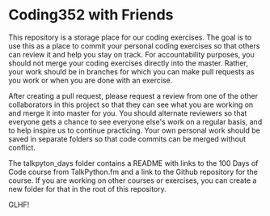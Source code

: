 # Coding352 with Friends
This repository is a storage place for our coding exercises. The goal is to use this as a place to commit your personal coding exercises so that others can review it and help you stay on track. For accountability purposes, you should not merge your coding exercises directly into the master. Rather, your work should be in branches for which you can make pull requests as you work or when you are done with an exercise. 


After creating a pull request, please request a review from one of the other collaborators in this project so that they can see what you are working on and merge it into master for you. You should alternate reviewers so that everyone gets a chance to see everyone else's work on a regular basis, and to help inspire us to continue practicing. Your own personal work should be saved in separate folders so that code commits can be merged without conflict.


The talkpyton_days folder contains a README with links to the 100 Days of Code course from TalkPython.fm and a link to the Github repository for the course. If you are working on other courses or exercises, you can create a new folder for that in the root of this repository.


GLHF!
